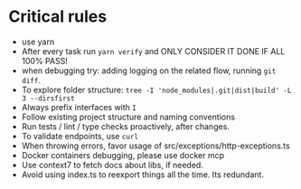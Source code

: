 # Critical rules

- use yarn
- After every task run `yarn verify` and ONLY CONSIDER IT DONE IF ALL 100% PASS!
- when debugging try: adding logging on the related flow, running `git diff`.
- To explore folder structure: `tree -I 'node_modules|.git|dist|build' -L 3 --dirsfirst`
- Always prefix interfaces with `I`
- Follow existing project structure and naming conventions
- Run tests / lint / type checks proactively, after changes.
- To validate endpoints, use `curl`
- When throwing errors, favor usage of src/exceptions/http-exceptions.ts
- Docker containers debugging, please use docker mcp
- Use context7 to fetch docs about libs, if needed.
- Avoid using index.ts to reexport things all the time. Its redundant.
